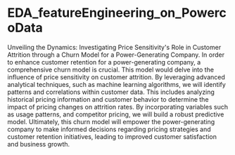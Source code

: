 # EDA_featureEngineering_on_PowercoData
Unveiling the Dynamics: Investigating Price Sensitivity's Role in Customer Attrition through a Churn Model for a Power-Generating Company.
In order to enhance customer retention for a power-generating company, a comprehensive churn model is crucial. This model would delve into the influence of price sensitivity on customer attrition. By leveraging advanced analytical techniques, such as machine learning algorithms, we will identify patterns and correlations within customer data. This includes analyzing historical pricing information and customer behavior to determine the impact of pricing changes on attrition rates. By incorporating variables such as  usage patterns, and competitor pricing, we will build a robust predictive model. Ultimately, this churn model will empower the power-generating company to make informed decisions regarding pricing strategies and customer retention initiatives, leading to improved customer satisfaction and business growth.
